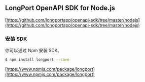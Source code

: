 ## LongPort OpenAPI SDK for Node.js

[https://github.com/longportapp/openapi-sdk/tree/master/nodejs](https://github.com/longportapp/openapi-sdk/tree/master/nodejs)

### 安装 SDK

你可以通过 Npm 安装 SDK。

```bash
$ npm install longport --save
```

[https://www.npmjs.com/package/longport](https://www.npmjs.com/package/longport)
